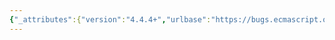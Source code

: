 ```yaml
---
{"_attributes":{"version":"4.4.4+","urlbase":"https://bugs.ecmascript.org/","maintainer":"dherman@mozilla.com"},"bug":{"bug_id":3089,"creation_ts":"2014-07-29 11:28:00 -0700","short_desc":"Need tighter spec language for \"implementation defined\" in sort, etc","delta_ts":"2014-08-25 08:29:31 -0700","product":"Draft for 6th Edition","component":"editorial issue","version":"Rev 26: July 18, 2014 Draft","rep_platform":"All","op_sys":"All","bug_status":"RESOLVED","resolution":"FIXED","priority":"Normal","bug_severity":"enhancement","dependson":3137,"everconfirmed":true,"reporter":{"uid":"erights","name":"Mark Miller"},"assigned_to":{"uid":"allen","name":"Allen Wirfs-Brock"},"cc":["claude.pache","erights"],"long_desc":[{"commentid":9641,"comment_count":0,"who":{"uid":"erights","name":"Mark Miller"},"bug_when":"2014-07-29 11:28:26 -0700","thetext":"\"Implementation defined\" allows, for example, [1, NaN].sort((a,b) => a-b), to violate memory safety. As observed (by Sam and Waldemar in 7/2014 TC39 mtg), the spec doesn't talk about memory safety, so it makes little sense to revise it to require memory safety for this particular case. And memory safety by itself is too weak -- it is just an example of how \"implementation defined\" makes the spec too weak to reason formally about security.\n\nInstead, in the example case where sort is given a misbehaving comparefn, we can say that it engages in an implementation defined sequence of the following operations:\n\ncollection.[[Get]](arrayIndex)\ncollection.[[Set]](arrayIndex, someValueFromPreviousGet)\ncomparefn(someValueFromPreviousGet, someValueFromPreviousGet)\n\nand nothing else. Note that this spec allows sort not to terminate when the comparefn misbehaves. It also does not require that the sorting of a packed array results in a packed array. But it can't manufacture non-arrayIndex property names.\n\nSimilar exercises should be attempted for other occurrences of \"implementation defined\"."},{"commentid":9642,"comment_count":1,"who":{"uid":"erights","name":"Mark Miller"},"bug_when":"2014-07-29 11:53:04 -0700","thetext":"(In reply to Mark Miller from comment #0)\n> \"Implementation defined\" allows, for example, [1, NaN].sort((a,b) => a-b),\n> to violate memory safety. As observed (by Sam and Waldemar in 7/2014 TC39\n> mtg), the spec doesn't talk about memory safety, so it makes little sense to\n> revise it to require memory safety for this particular case. And memory\n> safety by itself is too weak -- it is just an example of how \"implementation\n> defined\" makes the spec too weak to reason formally about security.\n> \n> Instead, in the example case where sort is given a misbehaving comparefn, we\n> can say that it engages in an implementation defined sequence of the\n> following operations:\n> \n> collection.[[Get]](arrayIndex)\n> collection.[[Set]](arrayIndex, someValueFromPreviousGet)\n> comparefn(someValueFromPreviousGet, someValueFromPreviousGet)\n\nOther operations that must be allowed in the sequence, again in implementation defined order\n\ncollection.[[Get]](\"length\")\n\nthrow something, i.e., terminate abruptly, which of course must be last\n\n\n\n> \n> and nothing else. Note that this spec allows sort not to terminate when the\n> comparefn misbehaves. It also does not require that the sorting of a packed\n> array results in a packed array. But it can't manufacture non-arrayIndex\n> property names.\n> \n> Similar exercises should be attempted for other occurrences of\n> \"implementation defined\"."},{"commentid":9795,"comment_count":2,"who":{"uid":"claude.pache","name":"Claude Pache"},"bug_when":"2014-08-15 08:53:55 -0700","thetext":"Another potentially observable operation that implementations do, and which is not specced, is the abstract operation ToNumber, systematically applied to the result of `comparefn()`. See Bug #3137."},{"commentid":9798,"comment_count":3,"who":{"uid":"claude.pache","name":"Claude Pache"},"bug_when":"2014-08-15 10:18:26 -0700","thetext":"The algorithm may be specified as follows:\n\n(Steps 1-4 are already in the spec):\n\n1. Let obj be the result of calling ToObject passing the this value as the argument.\n\n2. Let lenValue be Get(obj, \"length\").\n\n3. Let len be ToLength(lenValue).\n\n4. ReturnIfAbrupt(len).\n\n5. An implementation-defined succession of the following abstract operations:\n\n  * HasProperty(obj, kString), \n    where kString is the string representation of an integer between 0 and len-1;\n\n  * Get(obj, kString), \n    where kString is the string representation of an integer between 0 and len-1;\n\n  * SortCompare(V, W, comparefn), /* stylistic nit: comparefn is explicit arg */\n    where V and W are values returned by Get(obj, kString) operations;\n\n  * Put(obj, kString, V, true), \n    where kString is the string representation of an integer between 0 and len-1,\n    and where V is a value returned by a Get(obj, kString) operation;\n\n  * DeletePropertyOrThrow(obj, kString), \n    where kString is the string representation of an integer between 0 and len-1.\n    Moreover, that operation is allowed only if at least one call to \n    HasProperty(obj, kString) had returned false.\n\n  Moreover, if any of these operations returns an abrupt completion, \n  the algorithms ends immediately using that abrupt completion as its returned value.\n\n6. Return obj.\n\nTogether with the amendment of SortCompare proposed in Bug #3137, I believe it is what the implementations do today.\n\nThe rest of the section should just give the further requirement that, under reasonable conditions, `obj` must be sorted at the end of the algorithm. Here \"reasonable conditions\" might be hard to correctly specify, because some of the operations given in Step 5 may have nasty side effects."},{"commentid":9799,"comment_count":4,"who":{"uid":"claude.pache","name":"Claude Pache"},"bug_when":"2014-08-15 11:40:52 -0700","thetext":"Correction: As currently specified, SortCompare takes as arguments the indices of the array to be sorted, and not its values; moreover the HasProperty(...) and Get(...) operations are included in the SortCompare abstract operations. \n\nHowever, some experiment show that what the spec says, is not exactly what the implementations do. More precisely, the Get and HasProperty operations should be taken away of the SortCompare abstract operation, in order to align with implementations:\n\n* IE and Firefox first do a series the HasProperty/Get operations, then a series of calls to comparefn, each of them followed by a ToNumber operation, then a series of Put/DeletePropertyOrThrow operations. Curiously, IE adds a further series of Get operations at the end of the process.\n\n* Safari, Chrome and Opera have their HasProperty/Get and Put/DeletePropertyOrThrow operations intermingled with their calls to comparefn (followed by ToNumber operation); however, they don't do all the Get operations required by SortCompare(...), but omit some of them when the value is already known from a previous Get operation.\n\nHere is what I used to induce the description above. Further experiment using proxies is needed in order to be sure of when the implementations do HasProperty and (in case of sparse arrays) DeletePropertyOrThrow.\n\n    var a = Array(10)\n    for (var i = 0; i < a.length; i++) {\n        a[i] = Math.floor(Math.random()*900 + 100)\n    }\n\n    var b = Object.defineProperty({}, 'length', {\n        get: function() { console.log('Get(b, \"length\")'); return a.length }\n    })\n    for (var i = 0; i < a.length; i++) (function(i) {\n        Object.defineProperty(b, i, {\n            get: function() { console.log('Get(b, '+i+')'); return a[i] }\n          , set: function(v) { console.log('Put(b, '+i+', '+v+')'); a[i] = v }\n        })\n    })(i)\n\n    function comparefn(a, b) {\n        console.log('comparefn('+a+', '+b+')')\n        return { valueOf: function() { console.log('valueOf()'); return a - b } }\n    }\n\n    ;[].sort.call(b, comparefn)"},{"commentid":9838,"comment_count":5,"who":{"uid":"allen","name":"Allen Wirfs-Brock"},"bug_when":"2014-08-21 13:28:58 -0700","thetext":"fixed in rev27 editor's draft"},{"commentid":9967,"comment_count":6,"who":{"uid":"allen","name":"Allen Wirfs-Brock"},"bug_when":"2014-08-25 08:29:31 -0700","thetext":"fixed in rev27 draft"}]}}
---
```

